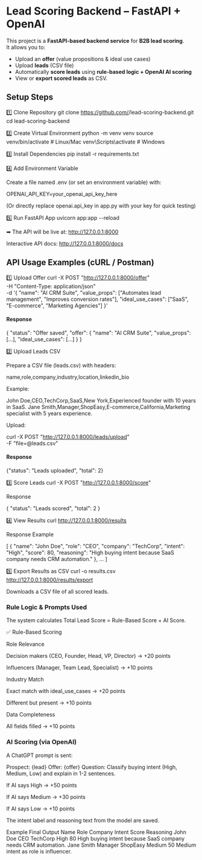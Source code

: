 # Lead Scoring Backend – FastAPI + OpenAI

This project is a **FastAPI-based backend service** for **B2B lead scoring**.  
It allows you to:
- Upload an **offer** (value propositions & ideal use cases)
- Upload **leads** (CSV file)
- Automatically **score leads** using **rule-based logic + OpenAI AI scoring**
- View or **export scored leads** as CSV.

## Setup Steps
1️⃣ Clone Repository
git clone https://github.com/<your-username>/lead-scoring-backend.git
cd lead-scoring-backend

2️⃣ Create Virtual Environment
python -m venv venv
source venv/bin/activate      # Linux/Mac
venv\Scripts\activate         # Windows

3️⃣ Install Dependencies
pip install -r requirements.txt

4️⃣ Add Environment Variable

Create a file named .env (or set an environment variable) with:

OPENAI_API_KEY=your_openai_api_key_here


(Or directly replace openai.api_key in app.py with your key for quick testing)

5️⃣ Run FastAPI App
uvicorn app:app --reload


➡ The API will be live at:
http://127.0.0.1:8000

Interactive API docs:
http://127.0.0.1:8000/docs

## API Usage Examples (cURL / Postman)
1️⃣ Upload Offer
curl -X POST "http://127.0.0.1:8000/offer" \
-H "Content-Type: application/json" \
-d '{
    "name": "AI CRM Suite",
    "value_props": ["Automates lead management", "Improves conversion rates"],
    "ideal_use_cases": ["SaaS", "E-commerce", "Marketing Agencies"]
}'


#### Response

{
  "status": "Offer saved",
  "offer": {
    "name": "AI CRM Suite",
    "value_props": [...],
    "ideal_use_cases": [...]
  }
}

2️⃣ Upload Leads CSV

Prepare a CSV file (leads.csv) with headers:

name,role,company,industry,location,linkedin_bio


Example:

John Doe,CEO,TechCorp,SaaS,New York,Experienced founder with 10 years in SaaS.
Jane Smith,Manager,ShopEasy,E-commerce,California,Marketing specialist with 5 years experience.


Upload:

curl -X POST "http://127.0.0.1:8000/leads/upload" \
-F "file=@leads.csv"


#### Response

{"status": "Leads uploaded", "total": 2}

3️⃣ Score Leads
curl -X POST "http://127.0.0.1:8000/score"


Response

{
  "status": "Leads scored",
  "total": 2
}

4️⃣ View Results
curl http://127.0.0.1:8000/results


Response Example

[
  {
    "name": "John Doe",
    "role": "CEO",
    "company": "TechCorp",
    "intent": "High",
    "score": 80,
    "reasoning": "High buying intent because SaaS company needs CRM automation."
  },
  ...
]

5️⃣ Export Results as CSV
curl -o results.csv http://127.0.0.1:8000/results/export


Downloads a CSV file of all scored leads.

### Rule Logic & Prompts Used

The system calculates Total Lead Score = Rule-Based Score + AI Score.

✅ Rule-Based Scoring

Role Relevance

Decision makers (CEO, Founder, Head, VP, Director) → +20 points

Influencers (Manager, Team Lead, Specialist) → +10 points

Industry Match

Exact match with ideal_use_cases → +20 points

Different but present → +10 points

Data Completeness

All fields filled → +10 points

### AI Scoring (via OpenAI)

A ChatGPT prompt is sent:

Prospect: {lead}
Offer: {offer}
Question: Classify buying intent (High, Medium, Low) and explain in 1-2 sentences.


If AI says High → +50 points

If AI says Medium → +30 points

If AI says Low → +10 points

The intent label and reasoning text from the model are saved.

Example Final Output
Name	Role	Company	Intent	Score	Reasoning
John Doe	CEO	TechCorp	High	80	High buying intent because SaaS company needs CRM automation.
Jane Smith	Manager	ShopEasy	Medium	50	Medium intent as role is influencer.
